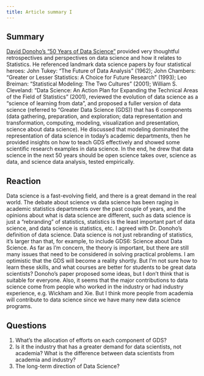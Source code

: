 ```yaml
---
title: Article summary I
---
```


## Summary
[David Donoho’s “50 Years of Data Science”](https://www.tandfonline.com/doi/full/10.1080/10618600.2017.1384734) provided very thoughtful retrospectives and perspectives on data science and how it relates to Statistics. He referenced landmark data science papers by four statistical heroes: John Tukey: “The Future of Data Analysis” (1962); John Chambers: “Greater or Lesser Statistics: A Choice for Future Research” (1993); Leo Breiman: “Statistical Modeling: The Two Cultures” (2001); William S. Cleveland: “Data Science: An Action Plan for Expanding the Technical Areas of the Field of Statistics” (2001), reviewed the evolution of data science as a “science of learning from data”, and proposed a fuller version of data science (referred to “Greater Data Science (GDS)) that has 6 components (data gathering, preparation, and exploration; data representation and transformation, computing, modeling, visualization and presentation, science about data science). He discussed that modeling dominated the representation of data science in today’s academic departments, then he provided insights on how to teach GDS effectively and showed some scientific research examples in data science. In the end, he drew that data science in the next 50 years should be open science takes over, science as data, and science data analysis, tested empirically. 

## Reaction
Data science is a fast-evolving field, and there is a great demand in the real world. The debate about science vs data science has been raging in academic statistics departments over the past couple of years, and the opinions about what is data science are different, such as data science is just a “rebranding” of statistics, statistics is the least important part of data science, and data science is statistics, etc. I agreed with Dr. Donoho’s definition of data science. Data science is not just rebranding of statistics, it’s larger than that, for example, to include GDS6: Science about Data Science. As far as I’m concern, the theory is important, but there are still many issues that need to be considered in solving practical problems. I am optimistic that the GDS will become a reality shortly. But I’m not sure how to learn these skills, and what courses are better for students to be great data scientists? Donoho’s paper proposed some ideas, but I don’t think that is suitable for everyone. Also, it seems that the major contributions to data science come from people who worked in the industry or had industry experience, e.g. Wickham and Xie. But I think more people from academia will contribute to data science since we have many new data science programs.


## Questions
1. What’s the allocation of efforts on each component of GDS?
2. Is it the industry that has a greater demand for data scientists, not academia? What is the difference between data scientists from academia and industry?
3. The long-term direction of Data Science?







